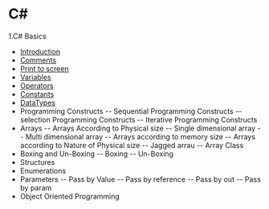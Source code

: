 # **C#**
1.C# Basics
 - [Introduction](https://github.com/shashikirankantheti/C-sharp/blob/master/Introduction)
 - [Comments](https://github.com/shashikirankantheti/C-sharp/blob/master/Comments)
 - [Print to screen](https://github.com/shashikirankantheti/C-sharp/blob/master/Print%20to%20screen)
 - [Variables](https://github.com/shashikirankantheti/C-sharp/blob/master/Variables)
 - [Operators](https://github.com/shashikirankantheti/C-sharp/blob/master/Operators)
 - [Constants](https://github.com/shashikirankantheti/C-sharp/blob/master/Constants)
 - [DataTypes](https://github.com/shashikirankantheti/C-sharp/blob/master/Data%20Types)
 - Programming Constructs
   -- Sequential Programming Constructs
   -- selection Programming Constructs
   -- Iterative Programming Constructs
 - Arrays
   -- Arrays According to Physical size
      -- Single dimensional array
      -- Multi dimensional array
   -- Arrays according to memory size
   -- Arrays according to Nature of Physical size
   -- Jagged arrau
   -- Array Class
 - Boxing and Un-Boxing
   -- Boxing
   -- Un-Boxing
 - Structures
 - Enumerations
 - Parameters
   -- Pass by Value
   -- Pass by reference
   -- Pass by out
   -- Pass by param
 - Object Oriented Programming
 
